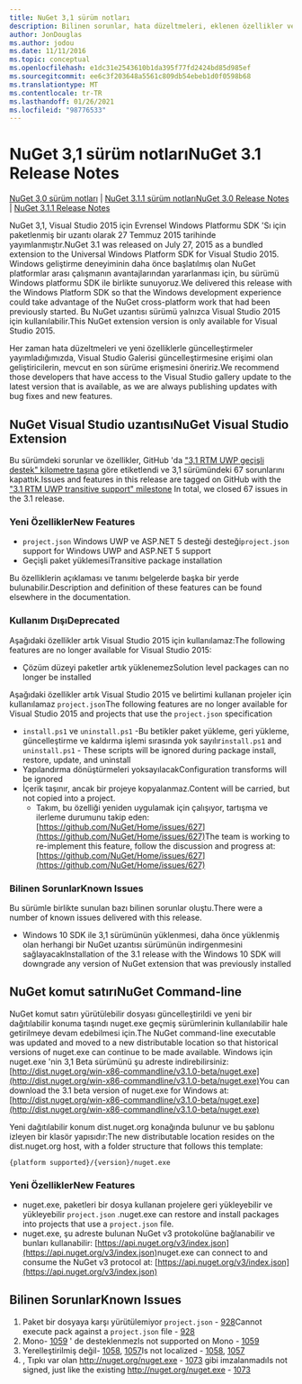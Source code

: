 ```yaml
---
title: NuGet 3,1 sürüm notları
description: Bilinen sorunlar, hata düzeltmeleri, eklenen özellikler ve CCR 'ler dahil olmak üzere NuGet 3,1 sürüm notları.
author: JonDouglas
ms.author: jodou
ms.date: 11/11/2016
ms.topic: conceptual
ms.openlocfilehash: e1dc31e2543610b1da395f77fd2424bd85d985ef
ms.sourcegitcommit: ee6c3f203648a5561c809db54ebeb1d0f0598b68
ms.translationtype: MT
ms.contentlocale: tr-TR
ms.lasthandoff: 01/26/2021
ms.locfileid: "98776533"
---
```

# <a name="nuget-31-release-notes"></a><span data-ttu-id="f8d52-103">NuGet 3,1 sürüm notları</span><span class="sxs-lookup"><span data-stu-id="f8d52-103">NuGet 3.1 Release Notes</span></span>

<span data-ttu-id="f8d52-104">[NuGet 3,0 sürüm notları](../release-notes/nuget-3.0.0.md)  |  [NuGet 3.1.1 sürüm notları](../release-notes/nuget-3.1.1.md)</span><span class="sxs-lookup"><span data-stu-id="f8d52-104">[NuGet 3.0 Release Notes](../release-notes/nuget-3.0.0.md) | [NuGet 3.1.1 Release Notes](../release-notes/nuget-3.1.1.md)</span></span>

<span data-ttu-id="f8d52-105">NuGet 3,1, Visual Studio 2015 için Evrensel Windows Platformu SDK 'Sı için paketlenmiş bir uzantı olarak 27 Temmuz 2015 tarihinde yayımlanmıştır.</span><span class="sxs-lookup"><span data-stu-id="f8d52-105">NuGet 3.1 was released on July 27, 2015 as a bundled extension to the Universal Windows Platform SDK for Visual Studio 2015.</span></span> <span data-ttu-id="f8d52-106">Windows geliştirme deneyiminin daha önce başlatılmış olan NuGet platformlar arası çalışmanın avantajlarından yararlanması için, bu sürümü Windows platformu SDK ile birlikte sunuyoruz.</span><span class="sxs-lookup"><span data-stu-id="f8d52-106">We delivered this release with the Windows Platform SDK so that the Windows development experience could take advantage of the NuGet cross-platform work that had been previously started.</span></span> <span data-ttu-id="f8d52-107">Bu NuGet uzantısı sürümü yalnızca Visual Studio 2015 için kullanılabilir.</span><span class="sxs-lookup"><span data-stu-id="f8d52-107">This NuGet extension version is only available for Visual Studio 2015.</span></span>

<span data-ttu-id="f8d52-108">Her zaman hata düzeltmeleri ve yeni özelliklerle güncelleştirmeler yayımladığımızda, Visual Studio Galerisi güncelleştirmesine erişimi olan geliştiricilerin, mevcut en son sürüme erişmesini öneririz.</span><span class="sxs-lookup"><span data-stu-id="f8d52-108">We recommend those developers that have access to the Visual Studio gallery update to the latest version that is available, as we are always publishing updates with bug fixes and new features.</span></span>

## <a name="nuget-visual-studio-extension"></a><span data-ttu-id="f8d52-109">NuGet Visual Studio uzantısı</span><span class="sxs-lookup"><span data-stu-id="f8d52-109">NuGet Visual Studio Extension</span></span>

<span data-ttu-id="f8d52-110">Bu sürümdeki sorunlar ve özellikler, GitHub 'da ["3,1 RTM UWP geçişli destek" kilometre taşına](https://github.com/NuGet/Home/issues?utf8=%E2%9C%93&q=is%3Aclosed+milestone%3A%223.1+RTM+UWP+transitive+support%22+)  göre etiketlendi ve 3,1 sürümündeki 67 sorunlarını kapattık.</span><span class="sxs-lookup"><span data-stu-id="f8d52-110">Issues and features in this release are tagged on GitHub with the ["3.1 RTM UWP transitive support" milestone](https://github.com/NuGet/Home/issues?utf8=%E2%9C%93&q=is%3Aclosed+milestone%3A%223.1+RTM+UWP+transitive+support%22+)  In total, we closed 67 issues in the 3.1 release.</span></span>

### <a name="new-features"></a><span data-ttu-id="f8d52-111">Yeni Özellikler</span><span class="sxs-lookup"><span data-stu-id="f8d52-111">New Features</span></span>

* <span data-ttu-id="f8d52-112">`project.json` Windows UWP ve ASP.NET 5 desteği desteği</span><span class="sxs-lookup"><span data-stu-id="f8d52-112">`project.json` support for Windows UWP and ASP.NET 5 support</span></span>
* <span data-ttu-id="f8d52-113">Geçişli paket yüklemesi</span><span class="sxs-lookup"><span data-stu-id="f8d52-113">Transitive package installation</span></span>

<span data-ttu-id="f8d52-114">Bu özelliklerin açıklaması ve tanımı belgelerde başka bir yerde bulunabilir.</span><span class="sxs-lookup"><span data-stu-id="f8d52-114">Description and definition of these features can be found elsewhere in the documentation.</span></span>

### <a name="deprecated"></a><span data-ttu-id="f8d52-115">Kullanım Dışı</span><span class="sxs-lookup"><span data-stu-id="f8d52-115">Deprecated</span></span>

<span data-ttu-id="f8d52-116">Aşağıdaki özellikler artık Visual Studio 2015 için kullanılamaz:</span><span class="sxs-lookup"><span data-stu-id="f8d52-116">The following features are no longer available for Visual Studio 2015:</span></span>

* <span data-ttu-id="f8d52-117">Çözüm düzeyi paketler artık yüklenemez</span><span class="sxs-lookup"><span data-stu-id="f8d52-117">Solution level packages can no longer be installed</span></span>

<span data-ttu-id="f8d52-118">Aşağıdaki özellikler artık Visual Studio 2015 ve belirtimi kullanan projeler için kullanılamaz `project.json`</span><span class="sxs-lookup"><span data-stu-id="f8d52-118">The following features are no longer available for Visual Studio 2015 and projects that use the `project.json` specification</span></span>

* <span data-ttu-id="f8d52-119">`install.ps1` ve `uninstall.ps1` -Bu betikler paket yükleme, geri yükleme, güncelleştirme ve kaldırma işlemi sırasında yok sayılır</span><span class="sxs-lookup"><span data-stu-id="f8d52-119">`install.ps1` and `uninstall.ps1` - These scripts will be ignored during package install, restore, update, and uninstall</span></span>
* <span data-ttu-id="f8d52-120">Yapılandırma dönüştürmeleri yoksayılacak</span><span class="sxs-lookup"><span data-stu-id="f8d52-120">Configuration transforms will be ignored</span></span>
* <span data-ttu-id="f8d52-121">İçerik taşınır, ancak bir projeye kopyalanmaz.</span><span class="sxs-lookup"><span data-stu-id="f8d52-121">Content will be carried, but not copied into a project.</span></span>
    * <span data-ttu-id="f8d52-122">Takım, bu özelliği yeniden uygulamak için çalışıyor, tartışma ve ilerleme durumunu takip eden: [https://github.com/NuGet/Home/issues/627](https://github.com/NuGet/Home/issues/627)</span><span class="sxs-lookup"><span data-stu-id="f8d52-122">The team is working to re-implement this feature, follow the discussion and progress at: [https://github.com/NuGet/Home/issues/627](https://github.com/NuGet/Home/issues/627)</span></span>


### <a name="known-issues"></a><span data-ttu-id="f8d52-123">Bilinen Sorunlar</span><span class="sxs-lookup"><span data-stu-id="f8d52-123">Known Issues</span></span>

<span data-ttu-id="f8d52-124">Bu sürümle birlikte sunulan bazı bilinen sorunlar oluştu.</span><span class="sxs-lookup"><span data-stu-id="f8d52-124">There were a number of known issues delivered with this release.</span></span>

* <span data-ttu-id="f8d52-125">Windows 10 SDK ile 3,1 sürümünün yüklenmesi, daha önce yüklenmiş olan herhangi bir NuGet uzantısı sürümünün indirgenmesini sağlayacak</span><span class="sxs-lookup"><span data-stu-id="f8d52-125">Installation of the 3.1 release with the Windows 10 SDK will downgrade any version of NuGet extension that was previously installed</span></span>

## <a name="nuget-command-line"></a><span data-ttu-id="f8d52-126">NuGet komut satırı</span><span class="sxs-lookup"><span data-stu-id="f8d52-126">NuGet Command-line</span></span>

<span data-ttu-id="f8d52-127">NuGet komut satırı yürütülebilir dosyası güncelleştirildi ve yeni bir dağıtılabilir konuma taşındı nuget.exe geçmiş sürümlerinin kullanılabilir hale getirilmeye devam edebilmesi için.</span><span class="sxs-lookup"><span data-stu-id="f8d52-127">The NuGet command-line executable was updated and moved to a new distributable location so that historical versions of nuget.exe can continue to be made available.</span></span>  <span data-ttu-id="f8d52-128">Windows için nuget.exe 'nin 3,1 Beta sürümünü şu adreste indirebilirsiniz: [http://dist.nuget.org/win-x86-commandline/v3.1.0-beta/nuget.exe](http://dist.nuget.org/win-x86-commandline/v3.1.0-beta/nuget.exe)</span><span class="sxs-lookup"><span data-stu-id="f8d52-128">You can download the 3.1 beta version of nuget.exe for Windows at: [http://dist.nuget.org/win-x86-commandline/v3.1.0-beta/nuget.exe](http://dist.nuget.org/win-x86-commandline/v3.1.0-beta/nuget.exe)</span></span>

<span data-ttu-id="f8d52-129">Yeni dağıtılabilir konum dist.nuget.org konağında bulunur ve bu şablonu izleyen bir klasör yapısıdır:</span><span class="sxs-lookup"><span data-stu-id="f8d52-129">The new distributable location resides on the dist.nuget.org host, with a folder structure that follows this template:</span></span>

```
{platform supported}/{version}/nuget.exe
```

### <a name="new-features"></a><span data-ttu-id="f8d52-130">Yeni Özellikler</span><span class="sxs-lookup"><span data-stu-id="f8d52-130">New Features</span></span>

* <span data-ttu-id="f8d52-131">nuget.exe, paketleri bir dosya kullanan projelere geri yükleyebilir ve yükleyebilir `project.json` .</span><span class="sxs-lookup"><span data-stu-id="f8d52-131">nuget.exe can restore and install packages into projects that use a `project.json` file.</span></span>
* <span data-ttu-id="f8d52-132">nuget.exe, şu adreste bulunan NuGet v3 protokolüne bağlanabilir ve bunları kullanabilir: [https://api.nuget.org/v3/index.json](https://api.nuget.org/v3/index.json)</span><span class="sxs-lookup"><span data-stu-id="f8d52-132">nuget.exe can connect to and consume the NuGet v3 protocol at: [https://api.nuget.org/v3/index.json](https://api.nuget.org/v3/index.json)</span></span>

## <a name="known-issues"></a><span data-ttu-id="f8d52-133">Bilinen Sorunlar</span><span class="sxs-lookup"><span data-stu-id="f8d52-133">Known Issues</span></span> ##

1.    <span data-ttu-id="f8d52-134">Paket bir dosyaya karşı yürütülemiyor `project.json` - [928](https://github.com/NuGet/Home/issues/928)</span><span class="sxs-lookup"><span data-stu-id="f8d52-134">Cannot execute pack against a `project.json` file - [928](https://github.com/NuGet/Home/issues/928)</span></span>
2.    <span data-ttu-id="f8d52-135">Mono- [1059](https://github.com/NuGet/Home/issues/1059) ' de desteklenmez</span><span class="sxs-lookup"><span data-stu-id="f8d52-135">Is not supported on Mono - [1059](https://github.com/NuGet/Home/issues/1059)</span></span>
3.    <span data-ttu-id="f8d52-136">Yerelleştirilmiş değil- [1058](https://github.com/NuGet/Home/issues/1058),   [1057](https://github.com/NuGet/Home/issues/1057)</span><span class="sxs-lookup"><span data-stu-id="f8d52-136">Is not localized - [1058](https://github.com/NuGet/Home/issues/1058),   [1057](https://github.com/NuGet/Home/issues/1057)</span></span>
4.    <span data-ttu-id="f8d52-137">, Tıpkı var olan http://nuget.org/nuget.exe  -  [1073](https://github.com/NuGet/Home/issues/1073) gibi imzalanmadı</span><span class="sxs-lookup"><span data-stu-id="f8d52-137">Is not signed, just like the existing http://nuget.org/nuget.exe - [1073](https://github.com/NuGet/Home/issues/1073)</span></span>
